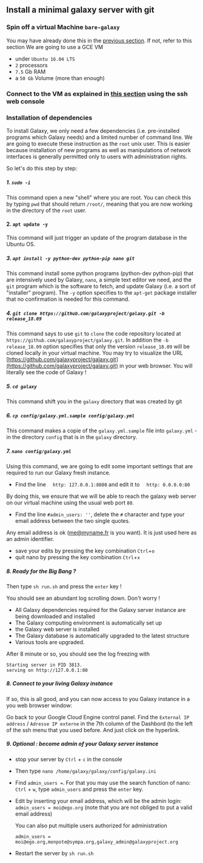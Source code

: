 ## Install a minimal galaxy server with git

### Spin off a virtual Machine `bare-galaxy`
You may have already done this in the [previous section](spin_off_VM.md). If not, refer to this section
We are going to use a GCE VM 
- under `Ubuntu 16.04 LTS`
- `2` processors
- `7.5` Gb RAM
- a `50 Gb` Volume (more than enough)

### Connect to the VM as explained in [this section](spin_off_VM.md) using the ssh web console

### Installation of dependencies

To install Galaxy, we only need a few dependencies (i.e. pre-installed programs which Galaxy needs) and a limited number of command line.
We are going to execute these instruction as the `root` unix user. This is easier because installation
of new programs as well as manipulations of network interfaces is generally permitted only
to users with administration rights.

So let's do this step by step:

##### 1. `sudo -i`

This command open a new "shell" where you are root. You can check this by typing `pwd` that
should return `/root/`, meaning that you are now working in the directory of the `root` user.

#### 2. `apt update -y`
This command will just trigger an update of the program database in the Ubuntu OS.

##### 3. `apt install -y python-dev python-pip nano git` 

This command install some python programs (python-dev python-pip) that are intensively used by Galaxy,
`nano`, a simple text editor we need, and the `git` program which is the software to fetch,
and update Galaxy (i.e. a sort of "installer" program). The `-y` option specifies to the `apt-get`
package installer that no confirmation is needed for this command.

##### 4. `git clone https://github.com/galaxyproject/galaxy.git -b release_18.09`

This command says to use `git` to `clone` the code repository located at `https://github.com/galaxyproject/galaxy.git`.
In addition the `-b release_18.09` option specifies that only the version `release_18.09` will be cloned locally in your virtual machine.
You may try to visualize the URL [https://github.com/galaxyproject/galaxy.git](https://github.com/galaxyproject/galaxy.git)
in your web browser. You will literally see the code of Galaxy !

##### 5. `cd galaxy`

This command shift you in the `galaxy` directory that was created by git

##### 6. `cp config/galaxy.yml.sample config/galaxy.yml`

This command makes a copie of the `galaxy.yml.sample` file into `galaxy.yml` - in the
directory `config` that is in the `galaxy` directory.

##### 7. `nano config/galaxy.yml`

Using this command, we are going to edit some important settings that are required to run our Galaxy fresh instance.

- Find the line `  http: 127.0.0.1:8080` and edit it to `  http: 0.0.0.0:80`

By doing this, we ensure that we will be able to reach the galaxy web server on our virtual machine using the usual web port `80`.

- Find the line `#admin_users: ''`, delete the `#` character and type your email address between the two single quotes.

Any email address is ok (me@myname.fr is you want). It is just used here as an admin identifier.

- save your edits by pressing the key combination `Ctrl`+`o`
- quit nano by pressing the key combination `Ctrl`+`x`

##### 8. Ready for the Big Bang ?

Then type `sh run.sh` and press the `enter` key !

You should see an abundant log scrolling down. Don't worry !
- All Galaxy dependencies required for the Galaxy server instance are being downloaded and installed
- The Galaxy computing environment is automatically set up
- the Galaxy web server is installed
- The Galaxy database is automatically upgraded to the latest structure
- Various tools are upgraded.

After 8 minute or so, you should see the log freezing with

```
Starting server in PID 3813.
serving on http://127.0.0.1:80
```
##### 8. Connect to your living Galaxy instance

If so, this is all good, and you can now access to you Galaxy instance in a you web browser window:

Go back to your Google Cloud Engine control panel. Find the `External IP address` / `Adresse IP externe`
in the 7th column of the Dashbord (to the left of the ssh menu that you used before. And just click on the hyperlink.

##### 9. Optional : become admin of your Galaxy server instance
- stop your server by `Ctrl` + `c` in the console
- Then type `nano /home/galaxy/galaxy/config/galaxy.ini`
- Find `admin_users =`. For that you may use the search function of nano: `Ctrl` + `w`, type `admin_users` and press the `enter` key.
- Edit by inserting your email address, which will be the admin login:
    `admin_users = moi@ego.org` (note that you are not obliged to put a valid email address)
    
    You can also put multiple users authorized for administration
    
    `admin_users = moi@ego.org,monpote@sympa.org,galaxy_admin@galaxyproject.org`

- Restart the server by `sh run.sh`










